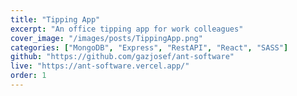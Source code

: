 ```yaml
---
title: "Tipping App"
excerpt: "An office tipping app for work colleagues"
cover_image: "/images/posts/TippingApp.png"
categories: ["MongoDB", "Express", "RestAPI", "React", "SASS"]
github: "https://github.com/gazjosef/ant-software"
live: "https://ant-software.vercel.app/"
order: 1
---
```

